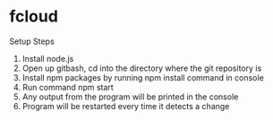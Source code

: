 # fcloud
Setup Steps
1. Install node.js
2. Open up gitbash, cd into the directory where the git repository is
3. Install npm packages by running npm install command in console
4. Run command npm start
5. Any output from the program will be printed in the console
5. Program will be restarted every time it detects a change
